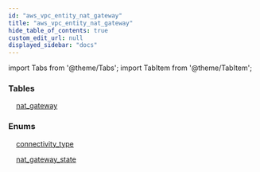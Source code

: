 ```yaml
---
id: "aws_vpc_entity_nat_gateway"
title: "aws_vpc_entity_nat_gateway"
hide_table_of_contents: true
custom_edit_url: null
displayed_sidebar: "docs"
---
```


import Tabs from '@theme/Tabs';
import TabItem from '@theme/TabItem';

<Tabs queryString="view">
  <TabItem value="components" label="Components" default>

### Tables

    [nat_gateway](../../aws/tables/aws_vpc_entity_nat_gateway.NatGateway)

### Enums
    [connectivity_type](../../aws/enums/aws_vpc_entity_nat_gateway.ConnectivityType)

    [nat_gateway_state](../../aws/enums/aws_vpc_entity_nat_gateway.NatGatewayState)

</TabItem>
  <TabItem value="code-examples" label="Code examples">

</TabItem>
</Tabs>
